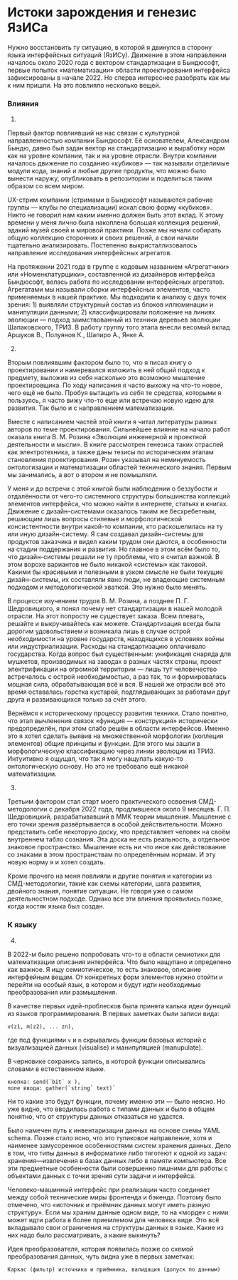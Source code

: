 # Истоки зарождения и генезис ЯзИСа
Нужно восстановить ту ситуацию, в которой я двинулся в сторону языка интерфейсных ситуаций (ЯзИСу). Движение в этом направлении началось около 2020 года с вектором стандартизации в Бындюсофт, первые попыток «математизации» области проектирования интерфейса зафиксированы в начале 2022. Но сперва интереснее разобрать как мы к ним пришли. На это повлияло несколько вещей. 

### Влияния
1.
Первый фактор повлиявший на нас связан с культурной направленностью компании Бындюсофт. Её основателем, Александром Бындю, давно был задан вектор на стандартизацию и выработку норм как на уровне компании, так и на уровне отрасли. Внутри компании началось движение по созданию «кубиков» — так называли отделимые модули кода, знаний и любые другие продукты, что можно было вынести наружу, опубликовать в репозитории и поделиться таким образом со всем миром.

UX-стрим компании (стримами в Бындюсофт называются рабочие группы — клубы по специализации) искал свою форму «кубиков». Никто не говорил нам каким именно должен быть этот вклад. К этому времени у меня лично была накоплена большая коллекция решений, эдакий музей своей и мировой практики. Позже мы начали собирать общую коллекцию сторонних и своих решений, а свои начали тщательно анализировать. Постепенно выкристаллизовалось направление исследования интерфейсных агрегатов.

На протяжении 2021 года в группе с кодовым названием «Агрегатчики» или «Номенклатурщики», составленной из дизайнеров интерфейса Бындюсофт, велась работа по исследовании интерфейсных агрегатов. Агрегатами мы называли сборки интерфейсных элементов, часто применяемых в нашей практике. Мы подходили к анализу с двух точек зрения: 1) выявляли структурный состав из блоков иллюминации и манипуляции данными; 2) классифицировали положение на линиях эволюции — подход заимствованный из техники деревьев эволюции Шапаковского, ТРИЗ. В работу группу того этапа внесли весомый вклад Аршуков В., Полуянов К., Шапиро А., Янке А.

2.
Вторым повлиявшим фактором было то, что я писал книгу о проектировании и намеревался изложить в ней общий подход к предмету, выложив из себя насколько это возможно мышление проектировщика. По ходу написания я часто выхожу на что-то новое, чего ещё не было. Пробуя вытащить из себя те средства, которыми я пользуясь, я часто вижу что-то еще или встречаю новую идею для развития. Так было и с направлением математизации.

Вместе с написанием частей этой книги я читал литературы разных авторов по теме проектирования. Сильнейшее влияние на начало работ оказала книга В. М. Розина «Эволюция инженерной и проектной деятельности и мысли». В книге рассмотрен генезиса таких отраслей как электротехника, а также даны тезисы по историческим этапам становления проектирования. Розин указывал на неминуемость онтологизации и математизации областей технического знания. Первым мы занимались, а вот о втором и не помышляли.

У меня и до встречи с этой книгой были наблюдении о беззубости и отдалённости от чего-то системного структуры большинства коллекций элементов интерфейса, что можно найти в интернете, статьях и книгах. Движение с дизайн-системами оказалось таким же бесхребетным, решающим лишь вопросы стилевые и морфологической консистентности внутри какой-то компании, кто раскошелилась на ту или иную дизайн-систему. Я сам создавал дизайн-системы для продуктов заказчика и видел каким трудом они даются, в особенности на стадии поддержания и развития. Но главное в этом всём было то, что дизайн-системы решали не ту проблемы, что я считал важной. В этом ворохе вариантов не было никакой «системы» как таковой. Какими бы красивыми и полезными в узком смысле не были текущие дизайн-системы, их составляли явно люди, не владеющие системным подходом и методологической хваткой. Это нужно было менять.

В процессе изучением трудов В. М. Розина, а позднее П. Г. Щедровицкого, я понял почему нет стандартизации в нашей молодой отрасли. На этот попросту не существует заказа. Всем плевать, решайте и выкручивайтесь как можете. Стандартизация всегда была дорогим удовольствием и возникала лишь в случае острой необходимости на уровне государств, находящихся в условиях войны или индустриализации. Расходы на стандартизацию оплачивало государства. Когда вопрос был существенным: унификация снаряда для мушкетов, производимых на заводах в разных частях страны, проект электрификации на огромной территории — лишь тут человечество встречалось с острой необходимостью, а раз так, то и формировалась мощная сила, обрабатывающая всё и вся. В нашей же отрасли всё это время оставалась горстка кустарей, подглядывающих за работами друг друга и развивающихся только за счёт этого.

Вернёмся к историческому процессу развития техники. Стало понятно, что этап вычленения связок «функция — конструкция» исторически предопределён, при этом слабо решён в области интерфейсов. Именно это я хотел сделать выявив на множественной морфологии (коллеция элементов) общие принципы и функции. Для этого мы зашли в морфологическую классификацию через линии эволюции из ТРИЗ. Интуитивно я ощущал, что так я могу нащупать какую-то онтологическую основу. Но это не требовало ещё никакой математизации.

3.
Третьим фактором стал старт моего практического освоения СМД-методологии с декабря 2022 года, продлившееся около 9 месяцев. Г. П. Щедровицкий, разрабатывавший в ММК теории мышления. Мышление с его точки зрения развёртывается в особой действительности. Можно представить себе некоторую доску, что представляет человек на своём внутреннем табло сознания. Эта доска не есть реальность, а отдельное знаковое пространство. Мышление есть ни что иное как действование со знаками в этом пространствам по определённым нормам. И эту новую норму я и хотел создать.

Кроме прочего на меня повлияли и другие понятия и категории из СМД-методологии, такие как схемы категории, шага развития, двойного знания, понятие ситуации. Не говоря уже о самом деятельностном подходе. Однако все эти влияния проявились позже, когда костяк языка был создан.

### К языку
4.
В 2022-м было решено попробовать что-то в области семиотики для математизации описания интерфейса. Что было нащупано и определено как важное. Я ищу семиотическое, то есть знаковое, описание интерфейным вещам. От конкретных форм элементов нужно отойти и перейти на особый язык, в котором и будут идти необходимые преобразования или размышления.

В качестве первых идей-проблесков была принята калька идеи функций из языков программирования. В первых заметках были записи вида: 
```
v(z1, m(z2), ... zn),
```
где под функциями `v` и `m` скрывались функции базовых историй с визуализацией данных (visualise) и манипуляцией (manupulate).

В черновике сохранись запись, в которой функции описывались словами в естественном языке. 
```
кнопка: send(`bit` x ), 
поле ввода: gather(`string` text)`
```
Ни то какие это будут функции, почему именно эти — было неясно. Но уже видно, что вводилась работа с типами данных и было в общем понятно, что от структуры данных отказаться не удастся. 

Было намечен путь к инвентаризации данных на основе схемы YAML schema. Позже стало ясно, что это тупиковое направление, хотя и наименее замусоренное особенностями систем хранения данных. Дело в том, что типы данных в информатике либо тяготеют к одной из задач: хранения—извлечения в базах данных либо в памяти компьютера. Все эти предметные особенности были совершенно лишними для работы с объектами данных с точки зрения сути задачи и интерфейса.

 Человеко-машинный интерфейс при реализации часто соединяет между собой технические миры фронтенда и бэкенда. Поэтому было отмечено, что «источник и приёмник данных могут иметь разную структуру». Если мы храним данные одном виде, то на «морде» с ними может идти работа в более приемлемом для человека виде. Это всё вкладывало свои ограничения на структуры данных в языке. Какие из них надо было рассматривать, а какие выкинуть?

Идея преобразователя, которая появилась позже со схемой преобразования данных, чуть видна уже в первых заметках:
```
Каркас (фильтр) источника и приёмника, валидация (допуск по данным)
```
